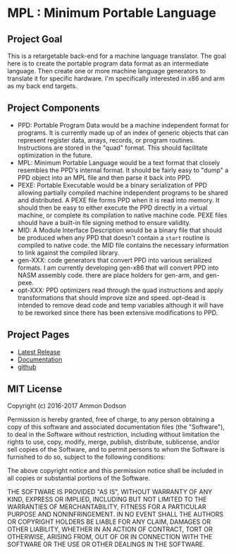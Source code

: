 # MPL : Minimum Portable Language

## Project Goal
This is a retargetable back-end for a machine language translator. The goal here is to create the portable program data format as an intermediate language. Then create one or more machine language generators to translate it for specific hardware. I'm specifically interested in x86 and arm as my back end targets.

## Project Components
*	PPD: Portable Program Data would be a machine independent format for programs. It is currently made up of an index of generic objects that can represent register data, arrays, records, or program routines. Instructions are stored in the "quad" format. This should facilitate optimization in the future.
*	MPL: Minimum Portable Language would be a text format that closely resembles the PPD's internal format. It should be fairly easy to "dump" a PPD object into an MPL file and then parse it back into PPD.
*	PEXE: Portable Executable would be a binary serialization of PPD allowing partially compiled machine independent programs to be shared and distributed. A PEXE file forms PPD when it is read into memory. It should then be easy to either execute the PPD directly in a virtual machine, or complete its compilation to native machine code. PEXE files should have a built-in file signing method to ensure validity.
*	MID: A Module Interface Description would be a binary file that should be produced when any PPD that doesn't contain a `start` routine is compiled to native code. the MID file contains the necessary information to link against the compiled library.
*	gen-XXX: code generators that convert PPD into various serialized formats. I am currently developing gen-x86 that will convert PPD into NASM assembly code. there are place holders for gen-arm, and gen-pexe.
*	opt-XXX: PPD optimizers read through the quad instructions and apply transformations that should improve size and speed. opt-dead is intended to remove dead code and temp variables although it will have to be reworked since there has been extensive modifications to PPD.

## Project Pages
*	[Latest Release](https://github.com/ammon0/MPL/releases/latest)
*	[Documentation](https://ammon0.github.io/MPL/)
*	[github](https://github.com/ammon0/MPL)

## MIT License
Copyright (c) 2016-2017 Ammon Dodson

Permission is hereby granted, free of charge, to any person obtaining a copy
of this software and associated documentation files (the "Software"), to deal
in the Software without restriction, including without limitation the rights
to use, copy, modify, merge, publish, distribute, sublicense, and/or sell
copies of the Software, and to permit persons to whom the Software is
furnished to do so, subject to the following conditions:

The above copyright notice and this permission notice shall be included in all
copies or substantial portions of the Software.

THE SOFTWARE IS PROVIDED "AS IS", WITHOUT WARRANTY OF ANY KIND, EXPRESS OR
IMPLIED, INCLUDING BUT NOT LIMITED TO THE WARRANTIES OF MERCHANTABILITY,
FITNESS FOR A PARTICULAR PURPOSE AND NONINFRINGEMENT. IN NO EVENT SHALL THE
AUTHORS OR COPYRIGHT HOLDERS BE LIABLE FOR ANY CLAIM, DAMAGES OR OTHER
LIABILITY, WHETHER IN AN ACTION OF CONTRACT, TORT OR OTHERWISE, ARISING FROM,
OUT OF OR IN CONNECTION WITH THE SOFTWARE OR THE USE OR OTHER DEALINGS IN THE
SOFTWARE.
